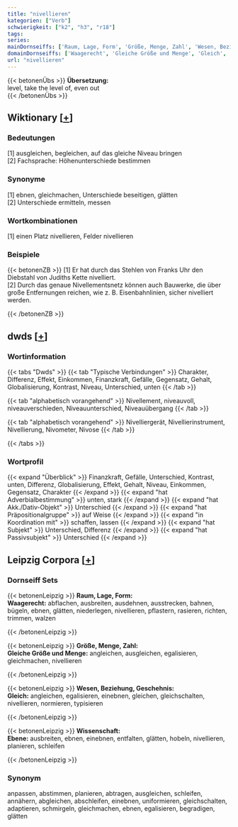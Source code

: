 ```yaml
---
title: "nivellieren"
kategorien: ["Verb"]
schwierigkeit: ["k2", "h3", "r18"]
tags:
series:
mainDornseiffs: ['Raum, Lage, Form', 'Größe, Menge, Zahl', 'Wesen, Beziehung, Geschehnis', 'Wissenschaft']
domainDornseiffs: ['Waagerecht', 'Gleiche Größe und Menge', 'Gleich', 'Ebene']
url: "nivellieren"
---
```


{{< betonenÜbs >}}
**Übersetzung:**  
level, take the level of, even out  
{{< /betonenÜbs >}}

## Wiktionary [[+](https://de.wiktionary.org/wiki/nivellieren)]

### Bedeutungen
[1] ausgleichen, begleichen, auf das gleiche Niveau bringen  
[2] Fachsprache: Höhenunterschiede bestimmen  

### Synonyme
[1] ebnen, gleichmachen, Unterschiede beseitigen, glätten  
[2] Unterschiede ermitteln, messen  

### Wortkombinationen
[1] einen Platz nivellieren, Felder nivellieren  

### Beispiele
{{< betonenZB >}}
[1] Er hat durch das Stehlen von Franks Uhr den Diebstahl von Judiths Kette nivelliert.  
[2] Durch das genaue Nivellementsnetz können auch Bauwerke, die über große Entfernungen reichen, wie z. B. Eisenbahnlinien, sicher nivelliert werden.  

{{< /betonenZB >}}


## dwds [[+](https://www.dwds.de/wb/nivellieren)]

### Wortinformation
{{< tabs "Dwds" >}}
{{< tab "Typische Verbindungen" >}}
Charakter, Differenz, Effekt, Einkommen, Finanzkraft, Gefälle, Gegensatz, Gehalt, Globalisierung, Kontrast, Niveau, Unterschied, unten
{{< /tab >}}

{{< tab "alphabetisch vorangehend" >}}
Nivellement, niveauvoll, niveauverschieden, Niveauunterschied, Niveauübergang
{{< /tab >}}

{{< tab "alphabetisch vorangehend" >}}
Nivelliergerät, Nivellierinstrument, Nivellierung, Nivometer, Nivose
{{< /tab >}}

{{< /tabs >}}

### Wortprofil
{{< expand "Überblick" >}} Finanzkraft, Gefälle, Unterschied, Kontrast, unten, Differenz, Globalisierung, Effekt, Gehalt, Niveau, Einkommen, Gegensatz, Charakter {{< /expand >}}
{{< expand "hat Adverbialbestimmung" >}} unten, stark {{< /expand >}}
{{< expand "hat Akk./Dativ-Objekt" >}} Unterschied {{< /expand >}}
{{< expand "hat Präpositionalgruppe" >}} auf Weise {{< /expand >}}
{{< expand "in Koordination mit" >}} schaffen, lassen {{< /expand >}}
{{< expand "hat Subjekt" >}} Unterschied, Differenz {{< /expand >}}
{{< expand "hat Passivsubjekt" >}} Unterschied {{< /expand >}}

## Leipzig Corpora [[+](https://corpora.uni-leipzig.de/en/res?word=nivellieren&corpusId=deu_newscrawl-public_2018)]

### Dornseiff Sets
{{< betonenLeipzig >}}
**Raum, Lage, Form:**  
**Waagerecht:** abflachen, ausbreiten, ausdehnen, ausstrecken, bahnen, bügeln, ebnen, glätten, niederlegen, nivellieren, pflastern, rasieren, richten, trimmen, walzen  

{{< /betonenLeipzig >}}


{{< betonenLeipzig >}}
**Größe, Menge, Zahl:**  
**Gleiche Größe und Menge:** angleichen, ausgleichen, egalisieren, gleichmachen, nivellieren  

{{< /betonenLeipzig >}}


{{< betonenLeipzig >}}
**Wesen, Beziehung, Geschehnis:**  
**Gleich:** angleichen, egalisieren, einebnen, gleichen, gleichschalten, nivellieren, normieren, typisieren  

{{< /betonenLeipzig >}}


{{< betonenLeipzig >}}
**Wissenschaft:**  
**Ebene:** ausbreiten, ebnen, einebnen, entfalten, glätten, hobeln, nivellieren, planieren, schleifen  

{{< /betonenLeipzig >}}

### Synonym
anpassen, abstimmen, planieren, abtragen, ausgleichen, schleifen, annähern, abgleichen, abschleifen, einebnen, uniformieren, gleichschalten, adaptieren, schmirgeln, gleichmachen, ebnen, egalisieren, begradigen, glätten

